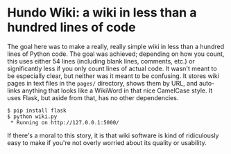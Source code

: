 # Hundo Wiki: a wiki in less than a hundred lines of code

The goal here was to make a really, really simple wiki in less than a hundred lines of Python code. The goal was achieved; depending on how you count, this uses either 54 lines (including blank lines, comments, etc.) or significantly less if you only count lines of actual code. It wasn't meant to be especially clear, but neither was it meant to be confusing. It stores wiki pages in text files in the `pages/` directory, shows them by URL, and auto-links anything that looks like a WikiWord in that nice CamelCase style. It uses Flask, but aside from that, has no other dependencies.

    $ pip install flask
    $ python wiki.py
     * Running on http://127.0.0.1:5000/

If there's a moral to this story, it is that wiki software is kind of ridiculously easy to make if you're not overly worried about its quality or usability.
